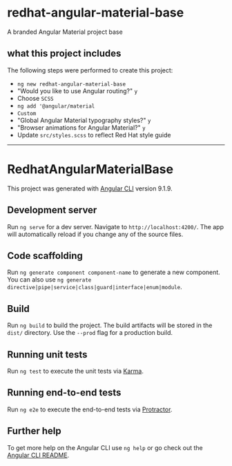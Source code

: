 # redhat-angular-material-base
A branded Angular Material project base

## what this project includes

The following steps were performed to create this project:
 - `ng new redhat-angular-material-base`
 - "Would you like to use Angular routing?" `y`
 - Choose `SCSS`
 - `ng add '@angular/material`
 - `Custom`
 - "Global Angular Material typography styles?" `y`
 - "Browser animations for Angular Material?" `y`
 - Update `src/styles.scss` to reflect Red Hat style guide

---

# RedhatAngularMaterialBase

This project was generated with [Angular CLI](https://github.com/angular/angular-cli) version 9.1.9.

## Development server

Run `ng serve` for a dev server. Navigate to `http://localhost:4200/`. The app will automatically reload if you change any of the source files.

## Code scaffolding

Run `ng generate component component-name` to generate a new component. You can also use `ng generate directive|pipe|service|class|guard|interface|enum|module`.

## Build

Run `ng build` to build the project. The build artifacts will be stored in the `dist/` directory. Use the `--prod` flag for a production build.

## Running unit tests

Run `ng test` to execute the unit tests via [Karma](https://karma-runner.github.io).

## Running end-to-end tests

Run `ng e2e` to execute the end-to-end tests via [Protractor](http://www.protractortest.org/).

## Further help

To get more help on the Angular CLI use `ng help` or go check out the [Angular CLI README](https://github.com/angular/angular-cli/blob/master/README.md).
